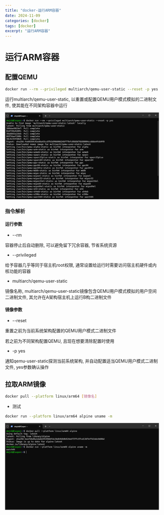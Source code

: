 ```yaml
---
title: "docker-运行ARM容器"
date: 2024-11-09
categories: [docker]
tags: [docker]
excerpt: "运行ARM容器"
---
```


# 运行ARM容器

## 配置QEMU

```sh
docker run --rm --privileged multiarch/qemu-user-static --reset -p yes
```

运行multiarch/qemu-user-static, 以重置或配置QEMU用户模式模拟的二进制文件, 使其能在不同架构容器中运行

![](/Resource/Imgur/20241109_153104.jpg)

### 指令解析

#### 运行参数

- --rm

容器停止后自动删除, 可以避免留下冗余容器, 节省系统资源

- --privileged

给予容器几乎等同于宿主机root权限, 通常设置给运行时需要访问宿主机硬件或内核功能的容器

- multiarch/qemu-user-static

镜像名称, multiarch/qemu-user-static镜像包含QEMU用户模式模拟的用户空间二进制文件, 其允许在A架构宿主机上运行B构二进制文件

#### 镜像参数

- --reset

重置之前为当前系统架构配置的QEMU用户模式二进制文件

若之前为不同架构配置QEMU, 且现在想要清除配置时使用

- -p yes

通知qemu-user-static探测当前系统架构, 并自动配置适当QEMU用户模式二进制文件, yes参数确认操作

## 拉取ARM镜像

```sh
docker pull --platform linux/arm64 [镜像名]
```

- 测试

```sh
docker run --platform linux/arm64 alpine uname -m
```

![](/Resource/Imgur/20241109_153630.jpg)